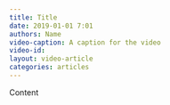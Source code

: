 ```yaml
---
title: Title
date: 2019-01-01 7:01
authors: Name
video-caption: A caption for the video
video-id:
layout: video-article
categories: articles
---
```


Content
